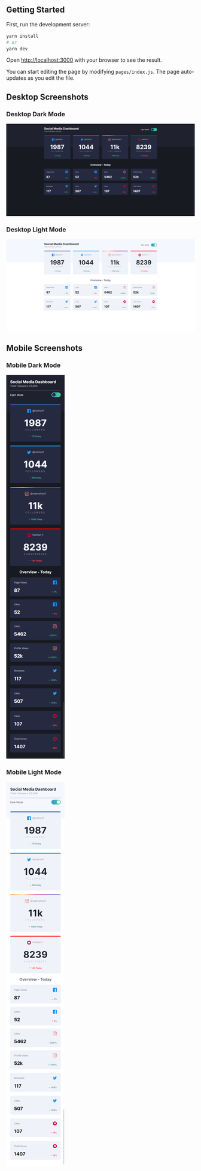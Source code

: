 ## Getting Started

First, run the development server:

```bash
yarn install
# or
yarn dev
```

Open [http://localhost:3000](http://localhost:3000) with your browser to see the result.

You can start editing the page by modifying `pages/index.js`. The page auto-updates as you edit the file.

## Desktop Screenshots

### Desktop Dark Mode

![Desktop Dark Mode](desktop-dark.png)

### Desktop Light Mode

![Desktop Light Mode](desktop-light.png)

## Mobile Screenshots

### Mobile Dark Mode

![Mobile Dark Mode](mobile-dark.png)

### Mobile Light Mode

![Mobile Light Mode](mobile-light.png)
